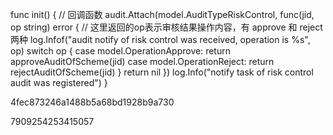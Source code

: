 func init() { // 回调函数
	audit.Attach(model.AuditTypeRiskControl, func(jid, op string) error {
		// 这里返回的op表示审核结果操作内容，有 approve 和 reject 两种
		log.Infof("audit notify of risk control was received, operation is %s", op)
		switch op {
		case model.OperationApprove:
			return approveAuditOfScheme(jid)
		case model.OperationReject:
			return rejectAuditOfScheme(jid)
		}
		return nil
	})
	log.Info("notify task of risk control audit was registered")
}



4fec873246a1488b5a68bd1928b9a730

7909254253415057

